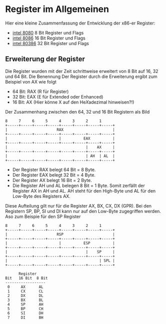 # Register im Allgemeinen

Hier eine kleine Zusammenfassung der Entwicklung der x86-er Register:

- [intel 8080](intel8080.md) 8 Bit Register und Flags
- [intel 8086](intel8086.md) 16 Bit Register und Flags
- [intel 80386](intel80386.md) 32 Bit Register und Flags

## Erweiterung der Register

Die Register wurden mit der Zeit schrittweise erweitert von 8 Bit auf 16, 32 und 64 Bit. Die Benennung Der Register durch die Erweiterung ergibt zum Beispiel von AX wie folgt

- 64 Bit: RAX (R für Register)
- 32 Bit: EAX (E für Extended oder Enhanced)
- 16 Bit: AX  (Hier könne X auf den He*X*adezimal hinweisen?!)

Der Zusammenhang zwischen den 64, 32 und 16 Bit Registern als Bild

```
8     7     6     5     4     3     2     1 
+-----+-----+-----+-----+-----+-----+-----+-----+
|                      RAX                      |
+-----+-----+-----+-----+-----+-----+-----+-----+
|                       |          EAX          |
+-----+-----+-----+-----+-----+-----+-----+-----+
|                                   |    AX     |
+-----+-----+-----+-----+-----+-----+-----+-----+
|                                   | AH  | AL  |
+-----+-----+-----+-----+-----+-----+-----+-----+

```
- Der Register RAX belegt 64 Bit = 8 Byte.
- Der Register EAX belegt 32 Bit = 4 Byte.
- Der Register AX belegt 16 Bit = 2 Byte.
- Die Register AH und AL belegen 8 Bit = 1 Byte. Somit zerfällt der Register AX in AH und AL. AH steht für den  High-Byte und AL für den Low-Byte des Registers AX.

Diese Aufteilung gilt nur für die Register AX, BX, CX, DX (GPR). Bei den Registern SP, BP, SI und DI kann nur auf den Low-Byte zugegriffen werden. Aso zum Beispie für den SP Register

```
8     7     6     5     4     3     2     1 
+-----+-----+-----+-----+-----+-----+-----+-----+
|                      RSP                      |
+-----+-----+-----+-----+-----+-----+-----+-----+
|                       |          ESP          |
+-----+-----+-----+-----+-----+-----+-----+-----+
|                                   |    SP     |
+-----+-----+-----+-----+-----+-----+-----+-----+
|                                         | SPL |
+-----+-----+-----+-----+-----+-----+-----+-----+

```

```
      Register
Bit   16 Bit  8 Bit
------------------
 0     AX      AL
 1     CX      CL
 2     DX      DL
 3     BX      BL
 4     SP      AH
 5     BP      CH
 6     SI      DH
 7     DI      BH
```
